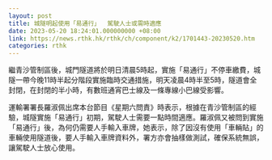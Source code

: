 ```yaml
---
layout: post
title: 城隧明起使用「易通行」  駕駛人士或需時適應
date: 2023-05-20 18:24:01.000000000 +08:00
link: https://news.rthk.hk/rthk/ch/component/k2/1701443-20230520.htm
categories: rthk
---
```


繼青沙管制區後，城門隧道將於明日清晨5時起，實施「易通行」不停車繳費，城隧一帶今晚11時半起分階段實施臨時交通措施，明天凌晨4時半至5時，隧道會全封閉，在封閉的半小時，有數班通宵巴士線及一條專線小巴線受影響。

運輸署署長羅淑佩出席本台節目《星期六問責》時表示，根據在青沙管制區的經驗，城隧實施「易通行」初期，駕駛人士需要一點時間適應。羅淑佩又被問到實施「易通行」後，為何仍需要人手輸入車牌，她表示，除了因沒有使用「車輛貼」的車輛使用隧道後，要人手輸入車牌資料外，署方亦會抽樣做測試，確保系統無誤，讓駕駛人士放心使用。
